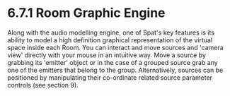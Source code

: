 # 6.7.1 Room Graphic Engine

Along with the audio modelling engine, one of Spat's key features is its ability to
model a high definition graphical representation of the virtual space inside each
Room. You can interact and move sources and 'camera view' directly with your
mouse in an intuitive way. Move a source by grabbing its 'emitter' object or in the
case of a grouped source grab any one of the emitters that belong to the group.
Alternatively, sources can be positioned by manipulating their co-ordinate related
source parameter controls (see section 9).

